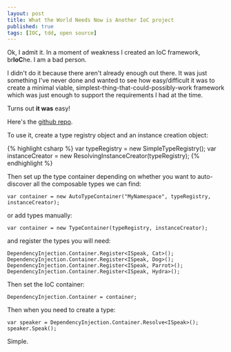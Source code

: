```yaml
---
layout: post
title: What the World Needs Now is Another IoC project
published: true
tags: [IOC, tdd, open source]
---
```


Ok, I admit it. In a moment of weakness I created an IoC framework, br**IoC**he. I am a bad person.

I didn't do it because there aren't already enough out there. It was just something I've never done and wanted to see how 
easy/difficult it was to create a minimal viable, simplest-thing-that-could-possibly-work framework which was just enough 
to support the requirements I had at the time. 

Turns out **it was** easy!

Here's the [github repo](https://github.com/deejaygraham/brioche).

To use it, create a type registry object and an instance creation object:

{% highlight csharp %}
var typeRegistry = new SimpleTypeRegistry();
var instanceCreator = new ResolvingInstanceCreator(typeRegistry);
{% endhighlight %}

Then set up the type container depending on whether you want to auto-discover all the composable types we can find:

````
var container = new AutoTypeContainer("MyNamespace", typeRegistry, instanceCreator);
````

or add types manually:
 
````
var container = new TypeContainer(typeRegistry, instanceCreator);
````

and register the types you will need:

````
DependencyInjection.Container.Register<ISpeak, Cat>();
DependencyInjection.Container.Register<ISpeak, Dog>();
DependencyInjection.Container.Register<ISpeak, Parrot>();
DependencyInjection.Container.Register<ISpeak, Hydra>();
````

Then set the IoC container:

````
DependencyInjection.Container = container;
````				

Then when you need to create a type:

````
var speaker = DependencyInjection.Container.Resolve<ISpeak>();
speaker.Speak();
````

Simple.



